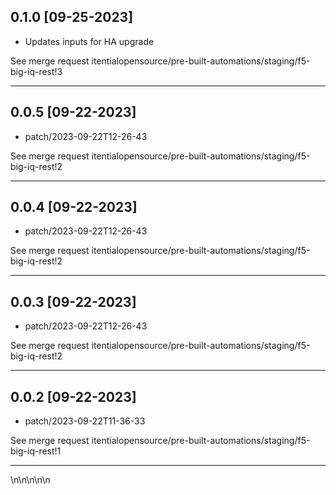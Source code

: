 
## 0.1.0 [09-25-2023]

* Updates inputs for HA upgrade

See merge request itentialopensource/pre-built-automations/staging/f5-big-iq-rest!3

---

## 0.0.5 [09-22-2023]

* patch/2023-09-22T12-26-43

See merge request itentialopensource/pre-built-automations/staging/f5-big-iq-rest!2

---

## 0.0.4 [09-22-2023]

* patch/2023-09-22T12-26-43

See merge request itentialopensource/pre-built-automations/staging/f5-big-iq-rest!2

---

## 0.0.3 [09-22-2023]

* patch/2023-09-22T12-26-43

See merge request itentialopensource/pre-built-automations/staging/f5-big-iq-rest!2

---

## 0.0.2 [09-22-2023]

* patch/2023-09-22T11-36-33

See merge request itentialopensource/pre-built-automations/staging/f5-big-iq-rest!1

---
\n\n\n\n\n
